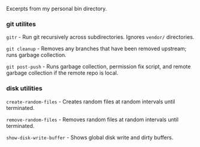 Excerpts from my personal bin directory.

### git utilites

`gitr` - Run git recursively across subdirectories.  Ignores `vendor/` directories.

`git cleanup` - Removes any branches that have been removed upstream; runs garbage collection.

`git post-push` - Runs garbage collection, permission fix script, and remote garbage collection if the remote repo is local.

### disk utilities

`create-random-files` - Creates random files at random intervals until terminated.

`remove-random-files` - Removes random files at random intervals until terminated.

`show-disk-write-buffer` - Shows global disk write and dirty buffers.
